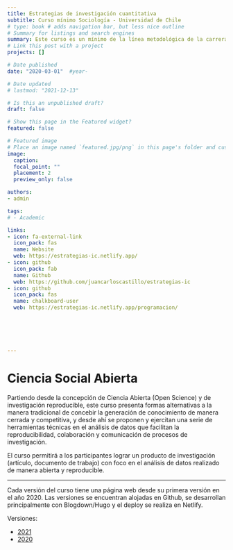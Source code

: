 ```yaml
---
title: Estrategias de investigación cuantitativa
subtitle: Curso mínimo Sociología - Universidad de Chile
# type: book # adds navigation bar, but less nice outline
# Summary for listings and search engines
summary: Este curso es un mínimo de la línea metodológica de la carrera de sociología de la Universidad de Chile y se ofrece a estudiantes de 2do año de la carrera.
# Link this post with a project
projects: []

# Date published
date: "2020-03-01"  #year-

# Date updated
# lastmod: "2021-12-13"

# Is this an unpublished draft?
draft: false

# Show this page in the Featured widget?
featured: false

# Featured image
# Place an image named `featured.jpg/png` in this page's folder and customize its options here.
image:
  caption:
  focal_point: ""
  placement: 2
  preview_only: false

authors:
- admin

tags:
# - Academic

links:
- icon: fa-external-link
  icon_pack: fas
  name: Website
  web: https://estrategias-ic.netlify.app/
- icon: github
  icon_pack: fab
  name: Github
  web: https://github.com/juancarloscastillo/estrategias-ic
- icon: github
  icon_pack: fas
  name: chalkboard-user
  web: https://estrategias-ic.netlify.app/programacion/






---
```


# Ciencia Social Abierta

Partiendo desde la concepción de Ciencia Abierta (Open Science) y de investigación reproducible, este curso presenta formas alternativas a la manera tradicional de concebir la generación de conocimiento de manera cerrada y competitiva, y desde ahí se proponen y ejercitan una serie de herramientas técnicas en el análisis de datos que facilitan la reproducibilidad, colaboración y comunicación de procesos de investigación.

El curso permitirá a los participantes lograr un producto de investigación (artículo, documento de trabajo) con foco en el análisis de datos realizado de manera abierta y reproducible.

----

Cada versión del curso tiene una página web desde su primera versión en el año 2020. Las versiones se encuentran alojadas en Github, se desarrollan principalmente con Blogdown/Hugo y el deploy se realiza en Netlify.

Versiones:

- [2021](https://cienciasocialabierta.netlify.app/)
- [2020](https://version2020--cienciasocialabierta.netlify.app/)
